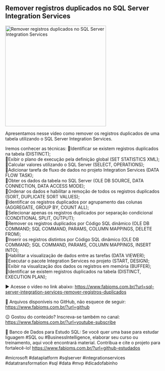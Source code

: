 ## Remover registros duplicados no SQL Server Integration Services

<img src="https://fabioms.com.br//uploads/youtube/OM5SAOTrRRQ.png" alt="Remover registros duplicados no SQL Server Integration Services" title="SQL Server Integration Services" width="320"/>

Apresentamos nesse vídeo como remover os registros duplicados de uma tabela utilizando o SQL Server Integration Services.

Iremos conhecer as técnicas:
🔹Identificar se existem registros duplicados na tabela (DISTINCT);  
🔹Exibir o plano de execução pela definição global (SET STATISTICS XML);  
🔹Calcular valores utilizando o SQL Server (SELECT, OPERATIONS);  
🔹Adicionar tarefa de fluxo de dados no projeto Integration Services (DATA FLOW TASK);  
🔹Obter os dados da tabela no SQL Server (OLE DB SOURCE, DATA CONNECTION, DATA ACCESS MODE);  
🔹Ordenar os dados e habilitar a remoção de todos os registros duplicados (SORT, DUPLICATE SORT VALUES);  
🔹Identificar os registros duplicados por agrupamento das colunas (AGGREGATE, GROUP BY, COUNT ALL);  
🔹Selecionar apenas os registros duplicados por separação condicional (CONDITIONAL SPLIT, OUTPUT);  
🔹Remover os registros duplicados por Código SQL dinâmico (OLE DB COMMAND; SQL COMMAND, PARAMS, COLUMN MAPPINGS, DELETE FROM);  
🔹Inserir os registros distintos por Código SQL dinâmico (OLE DB COMMAND; SQL COMMAND, PARAMS, COLUMN MAPPINGS, INSERT INTO);  
🔹Habilitar a visualização de dados entre as tarefas (DATA VIEWER);  
🔹Executar o pacote Integration Services no projeto (START, DESIGN);  
🔹Exibir na visualização dos dados os registros em memória (BUFFER);  
🔹Identificar se existem registros duplicados na tabela (DISTINCT, EXECUTION PLAN);  

▶️ Acesse o vídeo no link abaixo:
https://www.fabioms.com.br/?url=sql-server-integration-services-remover-registros-duplicados

📁 Arquivos disponíveis no GitHub, não esquece de seguir:
https://www.fabioms.com.br/?url=github

😉 Gostou do conteúdo? Inscreva-se também no canal:
https://www.fabioms.com.br/?url=youtube-subscribe 

🎁 Banco de Dados para Estudo SQL:
Se você quer uma base para estudar liguagem #SQL ou #BusinessIntelligence, elaborar seu curso ou treinamento, aqui você encontrará material. 
Contribua e cite o projeto para fortalecê-lo!
https://www.fabioms.com.br/?url=github-estudados

#microsoft #dataplatform #sqlserver #integrationservices #datatransformation #sql #data #mvp #dicadofabinho